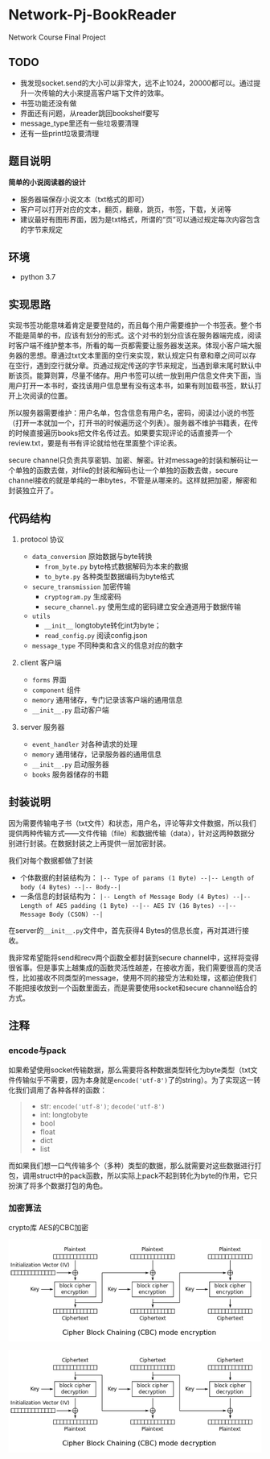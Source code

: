 # Network-Pj-BookReader
Network Course Final Project  

## TODO
- 我发现socket.send的大小可以非常大，远不止1024，20000都可以。通过提升一次传输的大小来提高客户端下文件的效率。
- 书签功能还没有做
- 界面还有问题，从reader跳回bookshelf要写
- message_type里还有一些垃圾要清理
- 还有一些print垃圾要清理

## 题目说明
**简单的小说阅读器的设计**

- 服务器端保存小说文本（txt格式的即可）
- 客户可以打开对应的文本，翻页，翻章，跳页，书签，下载，关闭等
- 建议最好有图形界面，因为是txt格式，所谓的“页”可以通过规定每次内容包含的字节来规定

## 环境
- python 3.7

## 实现思路
实现书签功能意味着肯定是要登陆的，而且每个用户需要维护一个书签表。整个书不能是简单的书，应该有划分的形式。这个对书的划分应该在服务器端完成，阅读时客户端不维护整本书，所看的每一页都需要让服务器发送来。体现小客户端大服务器的思想。章通过txt文本里面的空行来实现，默认规定只有章和章之间可以存在空行，遇到空行就分章。页通过规定传送的字节来规定，当遇到章末尾时默认中断该页。能算则算，尽量不储存。用户书签可以统一放到用户信息文件夹下面，当用户打开一本书时，查找该用户信息里有没有这本书，如果有则加载书签，默认打开上次阅读的位置。

所以服务器需要维护：用户名单，包含信息有用户名，密码，阅读过小说的书签（打开一本就加一个，打开书的时候遍历这个列表）。服务器不维护书籍表，在传的时候直接遍历books把文件名传过去。如果要实现评论的话直接弄一个review.txt，要是有书有评论就给他在里面整个评论表。

secure channel只负责共享密钥、加密、解密。针对message的封装和解码让一个单独的函数去做，对file的封装和解码也让一个单独的函数去做，secure channel接收的就是单纯的一串bytes，不管是从哪来的。这样就把加密，解密和封装独立开了。

## 代码结构
1. protocol 协议
    - `data_conversion` 原始数据与byte转换
        - `from_byte.py` byte格式数据解码为本来的数据
        - `to_byte.py` 各种类型数据编码为byte格式
    - `secure_transmission` 加密传输
        - `cryptogram.py` 生成密码
        - `secure_channel.py` 使用生成的密码建立安全通道用于数据传输
    - `utils` 
        - `__init__` longtobyte转化int为byte；
        - `read_config.py` 阅读config.json
    - `message_type` 不同种类和含义的信息对应的数字

2. client 客户端
    - `forms` 界面
    - `component` 组件
    - `memory` 通用储存，专门记录该客户端的通用信息
    - `__init__.py` 启动客户端

3. server 服务器
    - `event_handler` 对各种请求的处理
    - `memory` 通用储存，记录服务器的通用信息
    - `__init__.py` 启动服务器
    - `books` 服务器储存的书籍

## 封装说明
因为需要传输电子书（txt文件）和状态，用户名，评论等非文件数据，所以我们提供两种传输方式——文件传输（file）和数据传输（data），针对这两种数据分别进行封装。在数据封装之上再提供一层加密封装。

我们对每个数据都做了封装
- 个体数据的封装结构为：
`|-- Type of params (1 Byte) --|-- Length of body (4 Bytes) --|-- Body--|`
- 一条信息的封装结构为：
`|-- Length of Message Body (4 Bytes) --|-- Length of AES padding (1 Byte) --|-- AES IV (16 Bytes) --|-- Message Body (CSON) --|`

在server的`__init__.py`文件中，首先获得4 Bytes的信息长度，再对其进行接收。

我非常希望能将send和recv两个函数全都封装到secure channel中，这样将变得很省事。但是事实上越集成的函数灵活性越差，在接收方面，我们需要很高的灵活性，比如接收不同类型的message，使用不同的接受方法和处理，这都迫使我们不能把接收放到一个函数里面去，而是需要使用socket和secure channel结合的方式。

## 注释
### encode与pack
如果希望使用socket传输数据，那么需要将各种数据类型转化为byte类型（txt文件传输似乎不需要，因为本身就是`encode('utf-8')`了的string）。为了实现这一转化我们调用了各种各样的函数：
>- str: `encode('utf-8')`; `decode('utf-8')`
>- int: longtobyte
>- bool
>- float
>- dict
>- list

而如果我们想一口气传输多个（多种）类型的数据，那么就需要对这些数据进行打包，调用struct中的pack函数，所以实际上pack不起到转化为byte的作用，它只扮演了将多个数据打包的角色。

### 加密算法
crypto库 AES的CBC加密

![CBC加密](./Picture/CBC_encryption.svg.png)

![CBC解密](./Picture/CBC_decryption.svg.png)
